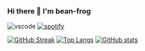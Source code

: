 ### Hi there 👋 I'm bean-frog
![vscode](https://dev.discordprofiles.me/badge/vscode/692853106895093800)
[![spotify](https://dev.discordprofiles.me/badge/spotify/692853106895093800)](https://dev.discordprofiles.me/openspotify/692853106895093800)


[![GitHub Streak](https://github-readme-streak-stats.herokuapp.com?user=bean-frog&hide_border=true&border_radius=5&theme=gotham)](https://git.io/streak-stats)
[![Top Langs](https://github-readme-stats.vercel.app/api/top-langs/?username=bean-frog&layout=compact&langs_count=8&&hide_border=true&border_radius=5&theme=gotham)](https://github.com/anuraghazra/github-readme-stats)
[![GitHub stats](https://github-readme-stats.vercel.app/api?username=bean-frog&include_all_commits=false&show_icons=true&hide_border=true&border_radius=5&theme=gotham)](https://github.com/anuraghazra/github-readme-stats)
